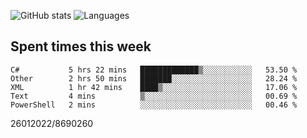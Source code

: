 ![GitHub stats](https://github-readme-stats.vercel.app/api?username=emipa606&theme=github_dark&show_icons=true) 
![Languages](https://github-readme-stats.vercel.app/api/top-langs/?username=emipa606&theme=github_dark&layout=compact)

## Spent times this week
<!--START_SECTION:waka-->
```text
C#           5 hrs 22 mins   █████████████▒░░░░░░░░░░░   53.50 % 
Other        2 hrs 50 mins   ███████░░░░░░░░░░░░░░░░░░   28.24 % 
XML          1 hr 42 mins    ████▒░░░░░░░░░░░░░░░░░░░░   17.06 % 
Text         4 mins          ▒░░░░░░░░░░░░░░░░░░░░░░░░   00.69 % 
PowerShell   2 mins          ░░░░░░░░░░░░░░░░░░░░░░░░░   00.46 % 
```
<!--END_SECTION:waka-->


26012022/8690260
